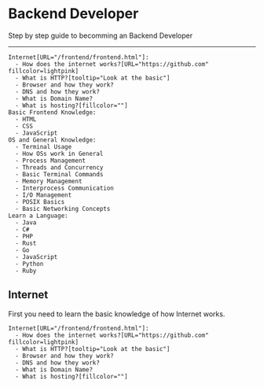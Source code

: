 # Backend Developer

Step by step guide to becomming an Backend Developer

---

```roadmap
Internet[URL="/frontend/frontend.html"]:
  - How does the internet works?[URL="https://github.com" fillcolor=lightpink]
  - What is HTTP?[tooltip="Look at the basic"]
  - Browser and how they work?
  - DNS and how they work?
  - What is Domain Name?
  - What is hosting?[fillcolor=""]
Basic Frontend Knowledge:
  - HTML
  - CSS
  - JavaScript
OS and General Knowledge:
  - Terminal Usage
  - How OSs work in General
  - Process Management
  - Threads and Concurrency
  - Basic Terminal Commands
  - Memory Management
  - Interprocess Communication
  - I/O Management
  - POSIX Basics
  - Basic Networking Concepts
Learn a Language:
  - Java
  - C#
  - PHP
  - Rust
  - Go
  - JavaScript
  - Python
  - Ruby
```

## Internet

First you need to learn the basic knowledge of how Internet works.

```roadmap
Internet[URL="/frontend/frontend.html"]:
  - How does the internet works?[URL="https://github.com" fillcolor=lightpink]
  - What is HTTP?[tooltip="Look at the basic"]
  - Browser and how they work?
  - DNS and how they work?
  - What is Domain Name?
  - What is hosting?[fillcolor=""]
```

